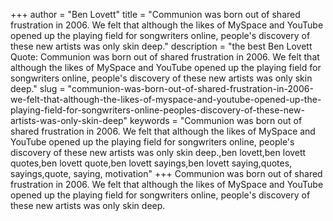 +++
author = "Ben Lovett"
title = "Communion was born out of shared frustration in 2006. We felt that although the likes of MySpace and YouTube opened up the playing field for songwriters online, people's discovery of these new artists was only skin deep."
description = "the best Ben Lovett Quote: Communion was born out of shared frustration in 2006. We felt that although the likes of MySpace and YouTube opened up the playing field for songwriters online, people's discovery of these new artists was only skin deep."
slug = "communion-was-born-out-of-shared-frustration-in-2006-we-felt-that-although-the-likes-of-myspace-and-youtube-opened-up-the-playing-field-for-songwriters-online-peoples-discovery-of-these-new-artists-was-only-skin-deep"
keywords = "Communion was born out of shared frustration in 2006. We felt that although the likes of MySpace and YouTube opened up the playing field for songwriters online, people's discovery of these new artists was only skin deep.,ben lovett,ben lovett quotes,ben lovett quote,ben lovett sayings,ben lovett saying,quotes, sayings,quote, saying, motivation"
+++
Communion was born out of shared frustration in 2006. We felt that although the likes of MySpace and YouTube opened up the playing field for songwriters online, people's discovery of these new artists was only skin deep.
